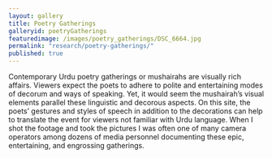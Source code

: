 ```yaml
---
layout: gallery
title: Poetry Gatherings
galleryid: poetryGatherings
featuredimage: /images/poetry_gatherings/DSC_6664.jpg
permalink: "research/poetry-gatherings/"
published: true
---
```


Contemporary Urdu poetry gatherings or mushairahs are visually rich affairs. Viewers expect the poets to adhere to polite and entertaining modes of decorum and ways of speaking. Yet, it would seem the mushairah’s visual elements parallel these linguistic and decorous aspects. On this site, the poets’ gestures and styles of speech in addition to the decorations can help to translate the event for viewers not familiar with Urdu language. When I shot the footage and took the pictures I was often one of many camera operators among dozens of media personnel documenting these epic, entertaining, and engrossing gatherings.
